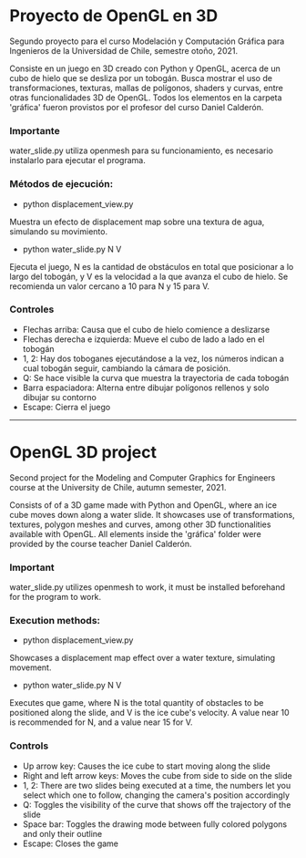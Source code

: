 # Proyecto de OpenGL en 3D

Segundo proyecto para el curso Modelación y Computación Gráfica para Ingenieros de la Universidad de Chile, semestre otoño, 2021.

Consiste en un juego en 3D creado con Python y OpenGL, acerca de un cubo de hielo que se desliza por un tobogán. Busca mostrar el uso de transformaciones, texturas, mallas de polígonos, shaders y curvas, entre otras funcionalidades 3D de OpenGL. Todos los elementos en la carpeta 'gráfica' fueron provistos por el profesor del curso Daniel Calderón.

### Importante
water_slide.py utiliza openmesh para su funcionamiento, es necesario instalarlo para ejecutar el programa.

### Métodos de ejecución:
- python displacement_view.py

Muestra un efecto de displacement map sobre una textura de agua, simulando su movimiento.
- python water_slide.py N V

Ejecuta el juego, N es la cantidad de obstáculos en total que posicionar a lo largo del tobogán, y V es la velocidad a la que avanza el cubo de hielo. Se recomienda un valor cercano a 10 para N y 15 para V.

### Controles
- Flechas arriba: Causa que el cubo de hielo comience a deslizarse
- Flechas derecha e izquierda: Mueve el cubo de lado a lado en el tobogán
- 1, 2: Hay dos toboganes ejecutándose a la vez, los números indican a cual tobogán seguir, cambiando la cámara de posición.
- Q: Se hace visible la curva que muestra la trayectoria de cada tobogán
- Barra espaciadora: Alterna entre dibujar polígonos rellenos y solo dibujar su contorno
- Escape: Cierra el juego
---
# OpenGL 3D project
Second project for the Modeling and Computer Graphics for Engineers course at the University de Chile, autumn semester, 2021.

Consists of of a 3D game made with Python and OpenGL, where an ice cube moves down along a water slide. It showcases use of transformations, textures, polygon meshes and curves, among other 3D functionalities available with OpenGL. All elements inside the 'gráfica' folder were provided by the course teacher Daniel Calderón.

### Important
water_slide.py utilizes openmesh to work, it must be installed beforehand for the program to work.

### Execution methods:
- python displacement_view.py

Showcases a displacement map effect over a water texture, simulating movement.

- python water_slide.py N V

Executes que game, where N is the total quantity of obstacles to be positioned along the slide, and V is the ice cube's velocity. A value near 10 is recommended for N, and a value near 15 for V.

### Controls

- Up arrow key: Causes the ice cube to start moving along the slide
- Right and left arrow keys: Moves the cube from side to side on the slide
- 1, 2: There are two slides being executed at a time, the numbers let you select which one to follow, changing the camera's position accordingly
- Q: Toggles the visibility of the curve that shows off the trajectory of the slide
- Space bar: Toggles the drawing mode between fully colored polygons and only their outline
- Escape: Closes the game

